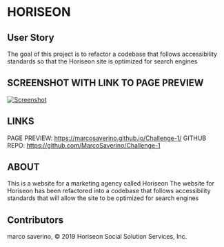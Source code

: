 
# HORISEON

## User Story
The goal of this project is to refactor a codebase that follows accessibility standards
so that the Horiseon site is optimized for search engines 

## SCREENSHOT WITH LINK TO PAGE PREVIEW
[![Screenshot](/Challenge1-Screenshot.PNG)](https://marcosaverino.github.io/Challenge-1/)

## LINKS 
PAGE PREVIEW: https://marcosaverino.github.io/Challenge-1/
GITHUB REPO: https://github.com/MarcoSaverino/Challenge-1

## ABOUT
This is a website for a marketing agency called Horiseon
The website for Horiseon has been refactored into a codebase that follows accessibility standards
that will allow the site to be optimized for search engines

## Contributors
marco saverino, 
© 2019 Horiseon Social Solution Services, Inc.
